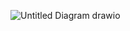 ![Untitled Diagram drawio](https://github.com/user-attachments/assets/7b2686ff-1cb6-4a55-aa27-747806f851c3)
